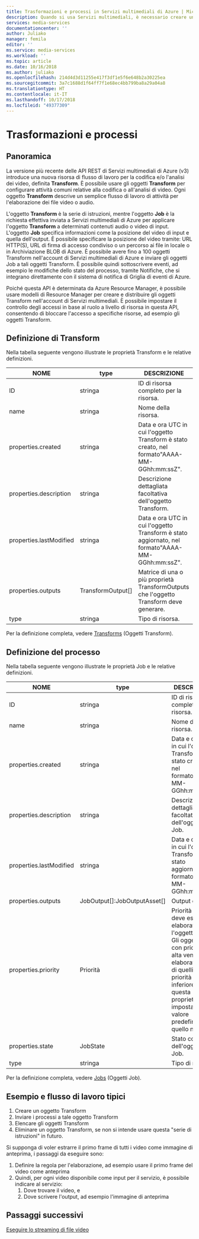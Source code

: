 ```yaml
---
title: Trasformazioni e processi in Servizi multimediali di Azure | Microsoft Docs
description: Quando si usa Servizi multimediali, è necessario creare un oggetto Transform per descrivere le regole o le specifiche per l'elaborazione dei video. Questo articolo offre una panoramica dell'oggetto Transform e del relativo utilizzo.
services: media-services
documentationcenter: ''
author: Juliako
manager: femila
editor: ''
ms.service: media-services
ms.workload: ''
ms.topic: article
ms.date: 10/16/2018
ms.author: juliako
ms.openlocfilehash: 214d4d3d11255e417f3df1e5f6e648b2a30225ea
ms.sourcegitcommit: 3a7c1688d1f64ff7f1e68ec4bb799ba8a29a04a8
ms.translationtype: HT
ms.contentlocale: it-IT
ms.lasthandoff: 10/17/2018
ms.locfileid: "49377309"
---
```

# <a name="transforms-and-jobs"></a>Trasformazioni e processi

## <a name="overview"></a>Panoramica 

La versione più recente delle API REST di Servizi multimediali di Azure (v3) introduce una nuova risorsa di flusso di lavoro per la codifica e/o l'analisi dei video, definita **Transform**. È possibile usare gli oggetti **Transform** per configurare attività comuni relative alla codifica o all'analisi di video. Ogni oggetto **Transform** descrive un semplice flusso di lavoro di attività per l'elaborazione dei file video o audio. 

L'oggetto **Transform** è la serie di istruzioni, mentre l'oggetto **Job** è la richiesta effettiva inviata a Servizi multimediali di Azure per applicare l'oggetto **Transform** a determinati contenuti audio o video di input. L'oggetto **Job** specifica informazioni come la posizione del video di input e quella dell'output. È possibile specificare la posizione del video tramite: URL HTTP(S), URL di firma di accesso condiviso o un percorso ai file in locale o in Archiviazione BLOB di Azure. È possibile avere fino a 100 oggetti Transform nell'account di Servizi multimediali di Azure e inviare gli oggetti Job a tali oggetti Transform. È possibile quindi sottoscrivere eventi, ad esempio le modifiche dello stato del processo, tramite Notifiche, che si integrano direttamente con il sistema di notifica di Griglia di eventi di Azure. 

Poiché questa API è determinata da Azure Resource Manager, è possibile usare modelli di Resource Manager per creare e distribuire gli oggetti Transform nell'account di Servizi multimediali. È possibile impostare il controllo degli accessi in base al ruolo a livello di risorsa in questa API, consentendo di bloccare l'accesso a specifiche risorse, ad esempio gli oggetti Transform.

## <a name="transform-definition"></a>Definizione di Transform

Nella tabella seguente vengono illustrate le proprietà Transform e le relative definizioni.

|NOME|type|DESCRIZIONE|
|---|---|---|
|ID|stringa|ID di risorsa completo per la risorsa.|
|name|stringa|Nome della risorsa.|
|properties.created |stringa|Data e ora UTC in cui l'oggetto Transform è stato creato, nel formato"AAAA-MM-GGhh:mm:ssZ".|
|properties.description |stringa|Descrizione dettagliata facoltativa dell'oggetto Transform.|
|properties.lastModified |stringa|Data e ora UTC in cui l'oggetto Transform è stato aggiornato, nel formato"AAAA-MM-GGhh:mm:ssZ".|
|properties.outputs |TransformOutput[]|Matrice di una o più proprietà TransformOutputs che l'oggetto Transform deve generare.|
|type|stringa|Tipo di risorsa.|

Per la definizione completa, vedere [Transforms](https://docs.microsoft.com/rest/api/media/transforms) (Oggetti Transform).

## <a name="job-definition"></a>Definizione del processo

Nella tabella seguente vengono illustrate le proprietà Job e le relative definizioni.

|NOME|type|DESCRIZIONE|
|---|---|---|
|ID|stringa|ID di risorsa completo per la risorsa.|
|name|stringa|Nome della risorsa.|
|properties.created |stringa|Data e ora UTC in cui l'oggetto Transform è stato creato, nel formato"AAAA-MM-GGhh:mm:ssZ".|
|properties.description |stringa|Descrizione dettagliata facoltativa dell'oggetto Job.|
|properties.lastModified |stringa|Data e ora UTC in cui l'oggetto Transform è stato aggiornato, nel formato"AAAA-MM-GGhh:mm:ssZ".|
|properties.outputs |JobOutput[]:JobOutputAsset[] |Output di Job.|
|properties.priority |Priorità |Priorità con cui deve essere elaborato l'oggetto Job. Gli oggetti Job con priorità più alta vengono elaborati prima di quelli con priorità inferiore. Se questa proprietà non è impostata, il valore predefinito è quello normale.
|properties.state |JobState |Stato corrente dell'oggetto Job.
|type|stringa|Tipo di risorsa.|

Per la definizione completa, vedere [Jobs](https://docs.microsoft.com/rest/api/media/jobs) (Oggetti Job).

## <a name="typical-workflow-and-example"></a>Esempio e flusso di lavoro tipici

1. Creare un oggetto Transform 
2. Inviare i processi a tale oggetto Transform 
3. Elencare gli oggetti Transform 
4. Eliminare un oggetto Transform, se non si intende usare questa "serie di istruzioni" in futuro. 

Si supponga di voler estrarre il primo frame di tutti i video come immagine di anteprima, i passaggi da eseguire sono: 

1. Definire la regola per l'elaborazione, ad esempio usare il primo frame del video come anteprima 
2. Quindi, per ogni video disponibile come input per il servizio, è possibile indicare al servizio: 
    1. Dove trovare il video, e 
    2. Dove scrivere l'output, ad esempio l'immagine di anteprima 

## <a name="next-steps"></a>Passaggi successivi

[Eseguire lo streaming di file video](stream-files-dotnet-quickstart.md)
